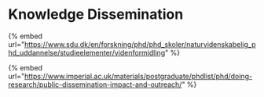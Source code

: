 # Knowledge Dissemination

{% embed url="https://www.sdu.dk/en/forskning/phd/phd_skoler/naturvidenskabelig_phd_uddannelse/studieelementer/videnformidling" %}

{% embed url="https://www.imperial.ac.uk/materials/postgraduate/phdlist/phd/doing-research/public-dissemination-impact-and-outreach/" %}

